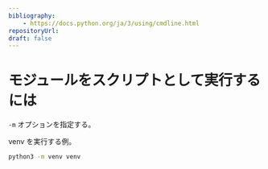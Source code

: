 ```yaml
---
bibliography: 
    - https://docs.python.org/ja/3/using/cmdline.html
repositoryUrl:
draft: false
---
```


# モジュールをスクリプトとして実行するには

`-m` オプションを指定する。

venv を実行する例。

```bash
python3 -m venv venv
```
